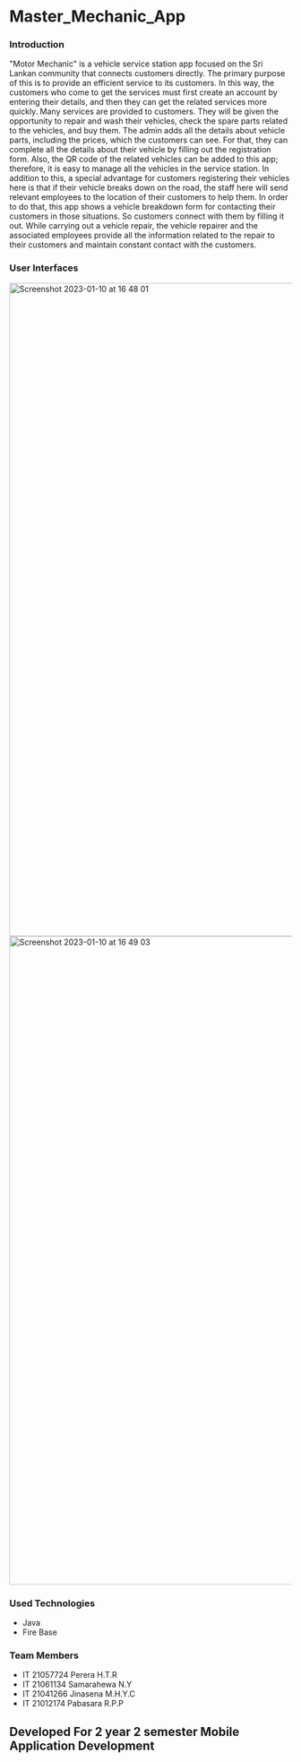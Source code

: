 # Master_Mechanic_App



<h3>Introduction</h3>



"Motor Mechanic" is a vehicle service station app focused on the Sri Lankan community that connects customers directly. The primary purpose of this is to provide an efficient service to its customers. In this way, the customers who come to get the services must first create an account by entering their details, and then they can get the related services more quickly. Many services are provided to customers. They will be given the opportunity to repair and wash their vehicles, check the spare parts related to the vehicles, and buy them. The admin adds all the details about vehicle parts, including the prices, which the customers can see. For that, they can complete all the details about their vehicle by filling out the registration form. Also, the QR code of the related vehicles can be added to this app; therefore, it is easy to manage all the vehicles in the service station. In addition to this, a special advantage for customers registering their vehicles here is that if their vehicle breaks down on the road, the staff here will send relevant employees to the location of their customers to help them. In order to do that, this app shows a vehicle breakdown form for contacting their customers in those situations. So customers connect with them by filling it out. While carrying out a vehicle repair, the vehicle repairer and the associated employees provide all the information related to the repair to their customers and maintain constant contact with the customers.

<h3>User Interfaces </h3>

<img width="1166" alt="Screenshot 2023-01-10 at 16 48 01" src="https://user-images.githubusercontent.com/87405522/211537557-eb71714d-1f2d-430a-abc9-af8081b61c66.png">



<img width="1158" alt="Screenshot 2023-01-10 at 16 49 03" src="https://user-images.githubusercontent.com/87405522/211537732-7085d6b7-f531-418a-ad52-0e5fc87a13e5.png">


<h3>Used Technologies </h3>
        <ul>
        <li> Java</li>
        <li> Fire Base </li>
        </ul>
        
<h3>Team Members</h3>
        <ul>
        <li>IT 21057724 Perera H.T.R</li>
        <li>IT 21061134 Samarahewa N.Y</li>
        <li>IT 21041266 Jinasena M.H.Y.C</li>
        <li>IT 21012174 Pabasara R.P.P</li>
        </ul>


<h2>Developed For 2 year 2 semester Mobile Application Development</h2> 
